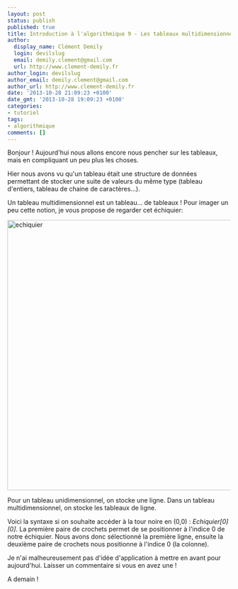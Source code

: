 ```yaml
---
layout: post
status: publish
published: true
title: Introduction à l'algorithmique 9 - Les tableaux multidimensionnel
author:
  display_name: Clément Demily
  login: devilslug
  email: demily.clement@gmail.com
  url: http://www.clement-demily.fr
author_login: devilslug
author_email: demily.clement@gmail.com
author_url: http://www.clement-demily.fr
date: '2013-10-28 21:09:23 +0100'
date_gmt: '2013-10-28 19:09:23 +0100'
categories:
- tutoriel
tags:
- algorithmique
comments: []
---
```


Bonjour ! Aujourd'hui nous allons encore nous pencher sur les tableaux, mais en compliquant un peu plus les choses.

Hier nous avons vu qu'un tableau était une structure de données permettant de stocker une suite de valeurs du même type (tableau d'entiers, tableau de chaine de caractères&hellip;).

Un tableau multidimensionnel est un tableau&hellip; de tableaux ! Pour imager un peu cette notion, je vous propose de regarder cet échiquier:

<img class="aligncenter size-full wp-image-317" alt="echiquier" src="{{ site.base_url }}/img/2013/10/echiquier_0.jpg" width="600" height="610" />

Pour un tableau unidimensionnel, on stocke une ligne. Dans un tableau multidimensionnel, on stocke les tableaux de ligne.

Voici la syntaxe si on souhaite accéder à la tour noire en (0,0) : *Echiquier[0][0]*. La première paire de crochets permet de se positionner à l'indice 0 de notre échiquier. Nous avons donc sélectionné la première ligne, ensuite la deuxième paire de crochets nous positionne à l'indice 0 (la colonne).

Je n'ai malheureusement pas d'idée d'application à mettre en avant pour aujourd'hui. Laisser un commentaire si vous en avez une !

A demain !
